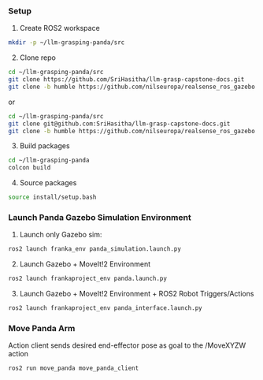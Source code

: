 ### Setup 

1. Create ROS2 workspace
   
```sh
mkdir -p ~/llm-grasping-panda/src
```

2. Clone repo
```sh
cd ~/llm-grasping-panda/src
git clone https://github.com/SriHasitha/llm-grasp-capstone-docs.git
git clone -b humble https://github.com/nilseuropa/realsense_ros_gazebo.git
```
or
```sh
cd ~/llm-grasping-panda/src
git clone git@github.com:SriHasitha/llm-grasp-capstone-docs.git
git clone -b humble https://github.com/nilseuropa/realsense_ros_gazebo.git
```


3. Build packages
```sh
cd ~/llm-grasping-panda
colcon build
```

4. Source packages
```sh
source install/setup.bash
```

### Launch Panda Gazebo Simulation Environment

1. Launch only Gazebo sim:

```sh
ros2 launch franka_env panda_simulation.launch.py
```

2. Launch Gazebo + MoveIt!2 Environment

```sh
ros2 launch frankaproject_env panda.launch.py
```

3. Launch Gazebo + MoveIt!2 Environment + ROS2 Robot Triggers/Actions

```sh
ros2 launch frankaproject_env panda_interface.launch.py
```

### Move Panda Arm

Action client sends desired end-effector pose as goal to the /MoveXYZW action

```sh
ros2 run move_panda move_panda_client
```
